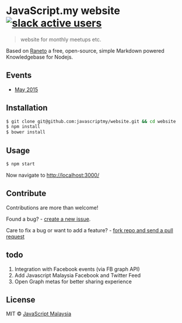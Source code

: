 # JavaScript.my website [![slack active users](https://javascriptmy-slack.herokuapp.com/badge.svg)](https://javascriptmy-slack.herokuapp.com/)
> website for monthly meetups etc.

Based on [Raneto](http://raneto.com) a free, open-source, simple Markdown powered Knowledgebase for Nodejs.


## Events
- [May 2015](https://github.com/javascriptmy/2015-may-meetup)


## Installation

```sh
$ git clone git@github.com:javascriptmy/website.git && cd website
$ npm install
$ bower install
```


## Usage
```sh
$ npm start
```
Now navigate to [http://localhost:3000/](http://localhost:3000/)


## Contribute
Contributions are more than welcome!

Found a bug? - [create a new issue](https://github.com/javascriptmy/website/issues/new). 

Care to fix a bug or want to add a feature? - [fork repo and send a pull request](https://github.com/javascriptmy/website)


## todo
1. Integration with Facebook events (via FB graph API)
2. Add Javascript Malaysia Facebook and Twitter Feed
3. Open Graph metas for better sharing experience


## License
MIT © [JavaScript Malaysia](http://javascript.my)
